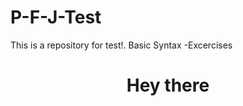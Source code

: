 # P-F-J-Test
This is a repository for test!.
Basic Syntax -Excercises
<h1 align="center">Hey there</h1>
